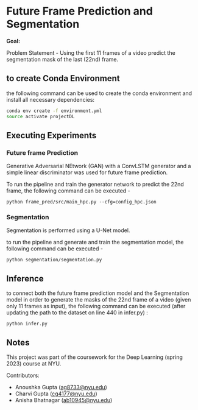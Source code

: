 # Future Frame Prediction and Segmentation 

**Goal:**

Problem Statement - Using the first 11 frames of a video predict the segmentation mask of the last (22nd) frame.

## to create Conda Environment 

the following command can be used to create the conda environment and install all necessary dependencies:
```bash
conda env create -f environment.yml
source activate projectDL
```

## Executing Experiments

### Future frame Prediction
Generative Adversarial NEtwork (GAN) with a ConvLSTM generator and a simple linear discriminator was used for future frame prediction.

To run the pipeline and train the generator network to predict the 22nd frame, the following command can be executed - 

```
python frame_pred/src/main_hpc.py --cfg=config_hpc.json
```

### Segmentation
Segmentation is performed using a U-Net model. 

to run the pipeline and generate and train the segmentation model, the following command can be executed -

```
python segmentation/segmentation.py
```
## Inference
to connect both the future frame prediction model and the Segmentation model in order to generate the masks of the 22nd frame of a video (given only 11 frames as input), the following command can be executed (after updating the path to the dataset on line 440 in infer.py) : 

```
python infer.py
```



## Notes

This project was part of the coursework for the Deep Learning (spring 2023) course at NYU.

Contributors:
* Anoushka Gupta (ag8733@nyu.edu)
* Charvi Gupta (cg4177@nyu.edu)
* Anisha Bhatnagar (ab10945@nyu.edu)
